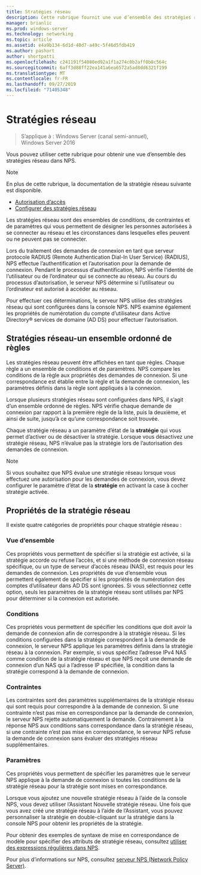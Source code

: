```yaml
---
title: Stratégies réseau
description: Cette rubrique fournit une vue d’ensemble des stratégies réseau pour le serveur NPS (Network Policy Server) dans Windows Server 2016 et inclut des liens vers des conseils supplémentaires sur NPS.
manager: brianlic
ms.prod: windows-server
ms.technology: networking
ms.topic: article
ms.assetid: e4a9b134-6d1d-40d7-a49c-5f46d5fdb419
ms.author: pashort
author: shortpatti
ms.openlocfilehash: c241191f54080ed92a1f1a274c0b2aff0b8c564c
ms.sourcegitcommit: 6aff3d88ff22ea141a6ea6572a5ad8dd6321f199
ms.translationtype: MT
ms.contentlocale: fr-FR
ms.lasthandoff: 09/27/2019
ms.locfileid: "71405348"
---
```

# <a name="network-policies"></a>Stratégies réseau

>S’applique à : Windows Server (canal semi-annuel), Windows Server 2016

Vous pouvez utiliser cette rubrique pour obtenir une vue d’ensemble des stratégies réseau dans NPS.

>[!NOTE]
>En plus de cette rubrique, la documentation de la stratégie réseau suivante est disponible.
> - [Autorisation d’accès](nps-np-access.md)
> - [Configurer des stratégies réseau](nps-np-configure.md)

Les stratégies réseau sont des ensembles de conditions, de contraintes et de paramètres qui vous permettent de désigner les personnes autorisées à se connecter au réseau et les circonstances dans lesquelles elles peuvent ou ne peuvent pas se connecter.

Lors du traitement des demandes de connexion en tant que serveur protocole RADIUS (Remote Authentication Dial-In User Service) (RADIUS), NPS effectue l’authentification et l’autorisation pour la demande de connexion. Pendant le processus d’authentification, NPS vérifie l’identité de l’utilisateur ou de l’ordinateur qui se connecte au réseau. Au cours du processus d’autorisation, le serveur NPS détermine si l’utilisateur ou l’ordinateur est autorisé à accéder au réseau.

Pour effectuer ces déterminations, le serveur NPS utilise des stratégies réseau qui sont configurées dans la console NPS. NPS examine également les propriétés de numérotation du compte d’utilisateur dans Active Directory&reg; services de domaine \(AD DS\) pour effectuer l’autorisation.

## <a name="network-policies---an-ordered-set-of-rules"></a>Stratégies réseau-un ensemble ordonné de règles

Les stratégies réseau peuvent être affichées en tant que règles. Chaque règle a un ensemble de conditions et de paramètres. NPS compare les conditions de la règle aux propriétés des demandes de connexion. Si une correspondance est établie entre la règle et la demande de connexion, les paramètres définis dans la règle sont appliqués à la connexion.

Lorsque plusieurs stratégies réseau sont configurées dans NPS, il s’agit d’un ensemble ordonné de règles. NPS vérifie chaque demande de connexion par rapport à la première règle de la liste, puis la deuxième, et ainsi de suite, jusqu’à ce qu’une correspondance soit trouvée.

Chaque stratégie réseau a un paramètre d’état de la **stratégie** qui vous permet d’activer ou de désactiver la stratégie. Lorsque vous désactivez une stratégie réseau, NPS n’évalue pas la stratégie lors de l’autorisation des demandes de connexion.

>[!NOTE]
>Si vous souhaitez que NPS évalue une stratégie réseau lorsque vous effectuez une autorisation pour les demandes de connexion, vous devez configurer le paramètre d’état de la **stratégie** en activant la case à cocher stratégie activée.

## <a name="network-policy-properties"></a>Propriétés de la stratégie réseau

Il existe quatre catégories de propriétés pour chaque stratégie réseau :

### <a name="overview"></a>Vue d’ensemble

 Ces propriétés vous permettent de spécifier si la stratégie est activée, si la stratégie accorde ou refuse l’accès, et si une méthode de connexion réseau spécifique, ou un type de serveur d’accès réseau (NAS), est requis pour les demandes de connexion. Les propriétés de vue d’ensemble vous permettent également de spécifier si les propriétés de numérotation des comptes d’utilisateur dans AD DS sont ignorées. Si vous sélectionnez cette option, seuls les paramètres de la stratégie réseau sont utilisés par NPS pour déterminer si la connexion est autorisée.


### <a name="conditions"></a>Conditions

 Ces propriétés vous permettent de spécifier les conditions que doit avoir la demande de connexion afin de correspondre à la stratégie réseau. Si les conditions configurées dans la stratégie correspondent à la demande de connexion, le serveur NPS applique les paramètres définis dans la stratégie réseau à la connexion. Par exemple, si vous spécifiez l’adresse IPv4 NAS comme condition de la stratégie réseau et que NPS reçoit une demande de connexion d’un NAS qui a l’adresse IP spécifiée, la condition dans la stratégie correspond à la demande de connexion. 


### <a name="constraints"></a>Contraintes

 Les contraintes sont des paramètres supplémentaires de la stratégie réseau qui sont requis pour correspondre à la demande de connexion. Si une contrainte n’est pas mise en correspondance par la demande de connexion, le serveur NPS rejette automatiquement la demande. Contrairement à la réponse NPS aux conditions sans correspondance dans la stratégie réseau, si une contrainte n’est pas mise en correspondance, le serveur NPS refuse la demande de connexion sans évaluer des stratégies réseau supplémentaires.

### <a name="settings"></a>Paramètres

 Ces propriétés vous permettent de spécifier les paramètres que le serveur NPS applique à la demande de connexion si toutes les conditions de la stratégie réseau pour la stratégie sont mises en correspondance.

Lorsque vous ajoutez une nouvelle stratégie réseau à l’aide de la console NPS, vous devez utiliser l’Assistant Nouvelle stratégie réseau. Une fois que vous avez créé une stratégie réseau à l’aide de l’Assistant, vous pouvez personnaliser la stratégie en double-cliquant sur la stratégie dans la console NPS pour obtenir les propriétés de la stratégie.

Pour obtenir des exemples de syntaxe de mise en correspondance de modèle pour spécifier des attributs de stratégie réseau, consultez [utiliser des expressions régulières dans NPS](nps-crp-reg-expressions.md).

Pour plus d’informations sur NPS, consultez [serveur NPS (Network Policy Server)](nps-top.md).
